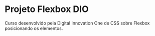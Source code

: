 # Projeto Flexbox DIO

Curso desenvolvido pela Digital Innovation One de CSS sobre Flexbox posicionando os elementos.


